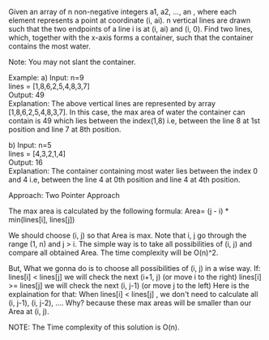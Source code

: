 Given an array of n non-negative integers a1, a2, ..., an , where each element represents a point at coordinate (i, ai). n vertical lines are drawn such that the two endpoints of a line i is at (i, ai) and (i, 0). Find two lines, which, together with the x-axis forms a container, such that the container contains the most water.

Note: You may not slant the container.

Example:
a) Input: n=9<br>
lines = [1,8,6,2,5,4,8,3,7]<br>
Output: 49<br>
Explanation: The above vertical lines are represented by array [1,8,6,2,5,4,8,3,7]. In this case, the max area of water the container can contain is 49 which lies between the index(1,8) i.e, between the line 8 at 1st position and line 7 at 8th position.


b) Input: n=5<br>
lines = [4,3,2,1,4]<br>
Output: 16<br>
Explanation: The container containing most water lies between the index 0 and 4 i.e, between the line 4 at 0th position and line 4 at 4th position.


Approach: Two Pointer Approach

The max area is calculated by the following formula:
Area= (j - i) * min(lines[i], lines[j])<br>

We should choose (i, j) so that Area is max. Note that i, j go through the range (1, n) and j > i.
The simple way is to take all possibilities of (i, j) and compare all obtained Area. The time complexity will be O(n)^2.

But, What we gonna do is to choose all possibilities of (i, j) in a wise way. If:
lines[i] < lines[j] we will check the next (i+1, j) (or move i to the right)
lines[i] >= lines[j] we will check the next (i, j-1) (or move j to the left)
Here is the explaination for that:
When lines[i] < lines[j] , we don't need to calculate all (i, j-1), (i, j-2), .... Why? because these max areas will be smaller than our Area at (i, j).

NOTE: The Time complexity of this solution is O(n).


